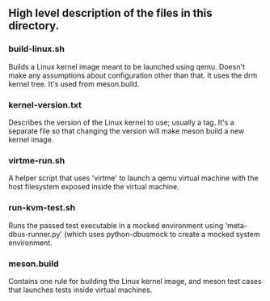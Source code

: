 ## High level description of the files in this directory.

### build-linux.sh

Builds a Linux kernel image meant to be launched using qemu. Doesn't make any
assumptions about configuration other than that. It uses the drm kernel tree.
It's used from meson.build.

### kernel-version.txt

Describes the version of the Linux kernel to use; usually a tag. It's a
separate file so that changing the version will make meson build a new kernel
image.

### virtme-run.sh

A helper script that uses 'virtme' to launch a qemu virtual machine with the
host filesystem exposed inside the virtual machine.

### run-kvm-test.sh

Runs the passed test executable in a mocked environment using
'meta-dbus-runner.py' (which uses python-dbusmock to create a mocked system
environment.

### meson.build

Contains one rule for building the Linux kernel image, and meson test cases
that launches tests inside virtual machines.
